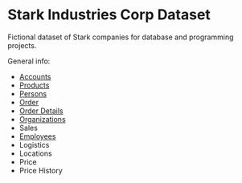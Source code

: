 # Stark Industries Corp Dataset

Fictional dataset of Stark companies for database and programming projects.

General info:
- [Accounts](https://github.com/sean-gits-py/stark_corp_dataset/tree/main/datasets/accounts)
- [Products](https://github.com/sean-gits-py/stark_corp_dataset/tree/main/datasets/products)
- [Persons](https://github.com/sean-gits-py/stark_corp_dataset/tree/main/datasets/persons)
- [Order](https://github.com/sean-gits-py/stark_corp_dataset/tree/main/datasets/order)
- [Order Details](https://github.com/sean-gits-py/stark_corp_dataset/tree/main/datasets/order_details)
- [Organizations](https://github.com/sean-gits-py/stark_corp_dataset/tree/main/datasets/organizations)
- Sales
- [Employees](https://github.com/sean-gits-py/stark_corp_dataset/tree/main/datasets/employee)
- Logistics
- Locations
- Price
- Price History
